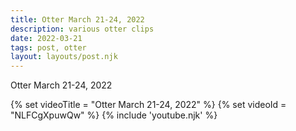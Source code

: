 ```yaml
---
title: Otter March 21-24, 2022
description: various otter clips 
date: 2022-03-21
tags: post, otter
layout: layouts/post.njk
---
```


Otter March 21-24, 2022

{% set videoTitle = "Otter March 21-24, 2022" %}
{% set videoId  = "NLFCgXpuwQw" %}
{% include 'youtube.njk' %}